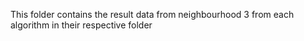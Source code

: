 This folder contains the result data from neighbourhood 3 from each algorithm in their respective folder
